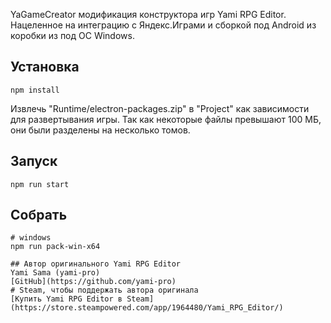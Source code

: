 YaGameCreator модификация конструктора игр Yami RPG Editor. Нацеленное на интеграцию с Яндекс.Играми и сборкой под Android из коробки из под ОС Windows.

## Установка 
```shell
npm install
```

Извлечь "Runtime/electron-packages.zip" в "Project" как зависимости для развертывания игры.
Так как некоторые файлы превышают 100 МБ, они были разделены на несколько томов.

## Запуск 
```shell
npm run start
```

## Собрать
```shell
# windows
npm run pack-win-x64

## Автор оригинального Yami RPG Editor
Yami Sama (yami-pro)
[GitHub](https://github.com/yami-pro)
# Steam, чтобы поддержать автора оригинала
[Купить Yami RPG Editor в Steam](https://store.steampowered.com/app/1964480/Yami_RPG_Editor/)